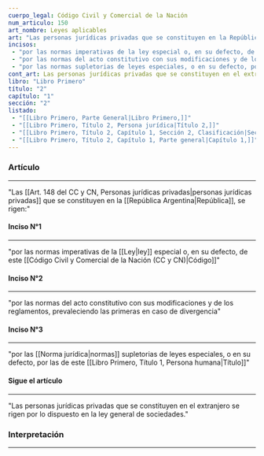 ```yaml
---
cuerpo_legal: Código Civil y Comercial de la Nación
num_articulo: 150
art_nombre: Leyes aplicables
art: "Las personas jurídicas privadas que se constituyen en la República, se rigen:"
incisos: 
 - "por las normas imperativas de la ley especial o, en su defecto, de este Código" 
 - "por las normas del acto constitutivo con sus modificaciones y de los reglamentos, prevaleciendo las primeras en caso de divergencia" 
 - "por las normas supletorias de leyes especiales, o en su defecto, por las de este Título" 
cont_art: Las personas jurídicas privadas que se constituyen en el extranjero se rigen por lo dispuesto en la ley general de sociedades.
libro: "Libro Primero"
título: "2"
capítulo: "1"
sección: "2"
listado:
 - "[[Libro Primero, Parte General|Libro Primero,]]"
 - "[[Libro Primero, Título 2, Persona jurídica|Título 2,]]"
 - "[[Libro Primero, Título 2, Capítulo 1, Sección 2, Clasificación|Sección 2,]]"
 - "[[Libro Primero, Título 2, Capítulo 1, Parte general|Capítulo 1,]]"
---
```

### Artículo
---
"Las [[Art. 148 del CC y CN, Personas jurídicas privadas|personas jurídicas privadas]] que se constituyen en la [[República Argentina|República]], se rigen:"

#### Inciso N°1
---
"por las normas imperativas de la [[Ley|ley]] especial o, en su defecto, de este [[Código Civil y Comercial de la Nación (CC y CN)|Código]]"

#### Inciso N°2
---
"por las normas del acto constitutivo con sus modificaciones y de los reglamentos, prevaleciendo las primeras en caso de divergencia"

#### Inciso N°3
---
"por las [[Norma jurídica|normas]] supletorias de leyes especiales, o en su defecto, por las de este [[Libro Primero, Título 1, Persona humana|Título]]"

#### Sigue el artículo
---
"Las personas jurídicas privadas que se constituyen en el extranjero se rigen por lo dispuesto en la ley general de sociedades."


### Interpretación
---
